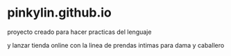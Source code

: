 # pinkylin.github.io

proyecto creado para hacer practicas del lenguaje 

y lanzar tienda online con la linea de prendas intimas para dama y caballero
